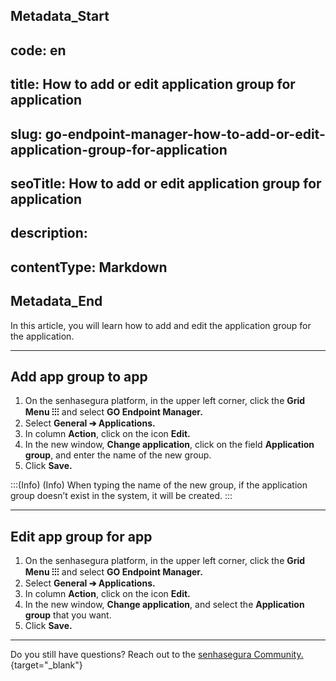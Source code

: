 ## Metadata_Start 
## code: en
## title: How to add or edit application group for application 
## slug: go-endpoint-manager-how-to-add-or-edit-application-group-for-application 
## seoTitle: How to add or edit application group for application 
## description:  
## contentType: Markdown 
## Metadata_End
In this article, you will learn how to add and edit the application group for the application.

* * *

## Add app group to app

1. On the senhasegura platform,  in the upper left corner, click the **Grid Menu ⁝⁝⁝** and select **GO Endpoint Manager.**
2. Select **General ➔ Applications.**
3. In column **Action**, click on the icon **Edit.**
4. In the new window, **Change application**, click on the field **Application group**, and enter the name of the new group.
5. Click **Save.**

:::(Info) (Info)
When typing the name of the new group, if the application group doesn’t exist in the system, it will be created.
:::

* * *

## Edit app group for app

1. On the senhasegura platform,  in the upper left corner, click the **Grid Menu ⁝⁝⁝** and select **GO Endpoint Manager.**
2. Select **General ➔ Applications.**
3. In column **Action**, click on the icon **Edit.**
4. In the new window, **Change application**, and select the **Application group** that you want.
5. Click **Save.**

* * *

Do you still have questions? Reach out to the [senhasegura Community.](https://community.senhasegura.io/){target="_blank"}